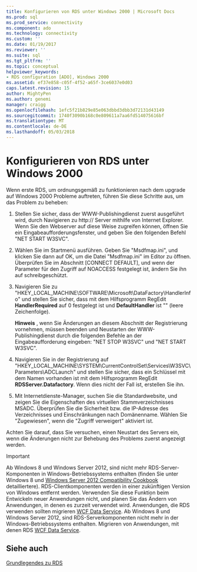 ```yaml
---
title: Konfigurieren von RDS unter Windows 2000 | Microsoft Docs
ms.prod: sql
ms.prod_service: connectivity
ms.component: ado
ms.technology: connectivity
ms.custom: ''
ms.date: 01/19/2017
ms.reviewer: ''
ms.suite: sql
ms.tgt_pltfrm: ''
ms.topic: conceptual
helpviewer_keywords:
- RDS configuration [ADO], Windows 2000
ms.assetid: ef37e858-c05f-4f52-a65f-3ce6037e0d03
caps.latest.revision: 15
author: MightyPen
ms.author: genemi
manager: craigg
ms.openlocfilehash: 1efc5f21b829e85e063dbbd3dbb3d72131d43149
ms.sourcegitcommit: 1740f3090b168c0e809611a7aa6fd514075616bf
ms.translationtype: MT
ms.contentlocale: de-DE
ms.lasthandoff: 05/03/2018
---
```

# <a name="configuring-rds-on-windows-2000"></a>Konfigurieren von RDS unter Windows 2000
Wenn erste RDS, um ordnungsgemäß zu funktionieren nach dem upgrade auf Windows 2000 Probleme auftreten, führen Sie diese Schritte aus, um das Problem zu beheben:  
  
1.  Stellen Sie sicher, dass der WWW-Publishingdienst zuerst ausgeführt wird, durch Navigieren zu http:// Server mithilfe von Internet Explorer. Wenn Sie den Webserver auf diese Weise zugreifen können, öffnen Sie ein Eingabeaufforderungsfenster, und geben Sie den folgenden Befehl "NET START W3SVC".  
  
2.  Wählen Sie im Startmenü ausführen. Geben Sie "Msdfmap.ini", und klicken Sie dann auf OK, um die Datei "Msdfmap.ini" im Editor zu öffnen. Überprüfen Sie im Abschnitt [CONNECT DEFAULT], und wenn der Parameter für den Zugriff auf NOACCESS festgelegt ist, ändern Sie ihn auf schreibgeschützt.  
  
3.  Navigieren Sie zu "HKEY_LOCAL_MACHINE\SOFTWARE\Microsoft\DataFactory\HandlerInfo" und stellen Sie sicher, dass mit dem Hilfsprogramm RegEdit **HandlerRequired** auf 0 festgelegt ist und **DefaultHandler** ist "" (leere Zeichenfolge).  
  
     **Hinweis** , wenn Sie Änderungen an diesem Abschnitt der Registrierung vornehmen, müssen beenden und Neustarten der WWW-Publishingdienst durch die folgenden Befehle an der Eingabeaufforderung eingeben: "NET STOP W3SVC" und "NET START W3SVC".  
  
4.  Navigieren Sie in der Registrierung auf "HKEY_LOCAL_MACHINE\SYSTEM\CurrentControlSet\Services\W3SVC\Parameters\ADCLaunch" und stellen Sie sicher, dass ein Schlüssel mit dem Namen vorhanden ist mit dem Hilfsprogramm RegEdit **RDSServer.Datafactory**. Wenn dies nicht der Fall ist, erstellen Sie ihn.  
  
5.  Mit Internetdienste-Manager, suchen Sie die Standardwebsite, und zeigen Sie die Eigenschaften des virtuellen Stammverzeichnisses MSADC. Überprüfen Sie die Sicherheit bzw. die IP-Adresse des Verzeichnisses und Einschränkungen nach Domänenname. Wählen Sie "Zugewiesen", wenn die "Zugriff verweigert" aktiviert ist.  
  
 Achten Sie darauf, dass Sie versuchen, einen Neustart des Servers ein, wenn die Änderungen nicht zur Behebung des Problems zuerst angezeigt werden.  
  
> [!IMPORTANT]
>  Ab Windows 8 und Windows Server 2012, sind nicht mehr RDS-Server-Komponenten in Windows-Betriebssystems enthalten (finden Sie unter Windows 8 und [Windows Server 2012 Compatibility Cookbook](https://www.microsoft.com/en-us/download/details.aspx?id=27416) detailliertere). RDS-Clientkomponenten werden in einer zukünftigen Version von Windows entfernt werden. Verwenden Sie diese Funktion beim Entwickeln neuer Anwendungen nicht, und planen Sie das Ändern von Anwendungen, in denen es zurzeit verwendet wird. Anwendungen, die RDS verwenden sollten migrieren [WCF Data Service](http://go.microsoft.com/fwlink/?LinkId=199565). Ab Windows 8 und Windows Server 2012, sind RDS-Serverkomponenten nicht mehr in der Windows-Betriebssystems enthalten. Migrieren von Anwendungen, mit denen RDS [WCF Data Service](http://go.microsoft.com/fwlink/?LinkId=199565).  
  
## <a name="see-also"></a>Siehe auch  
 [Grundlegendes zu RDS](../../../ado/guide/remote-data-service/rds-fundamentals.md)


